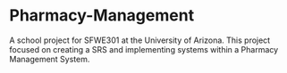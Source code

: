 # Pharmacy-Management
A school project for SFWE301 at the University of Arizona. This project focused on creating a SRS and implementing systems within a Pharmacy Management System.
